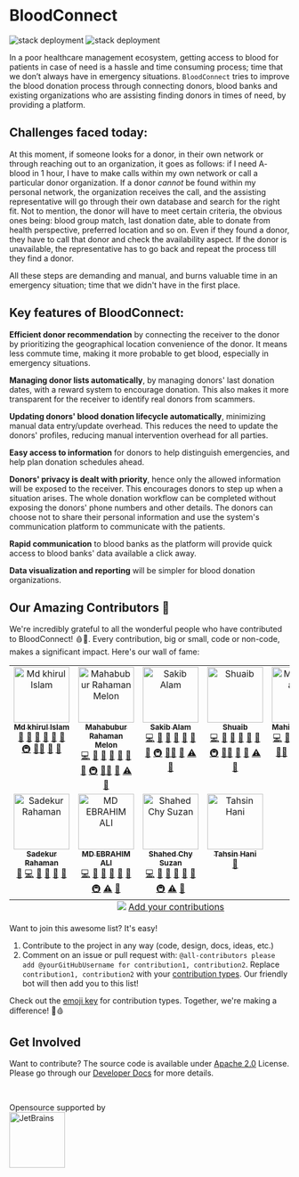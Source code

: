 # BloodConnect

![stack deployment](https://github.com/CraftsmenLtd/BloodConnect/actions/workflows/deploy-prod.yml/badge.svg) ![stack deployment](https://github.com/CraftsmenLtd/BloodConnect/actions/workflows/deploy-docs.yml/badge.svg)

In a poor healthcare management ecosystem, getting access to blood for patients in case of need is a hassle and time consuming process; time that we don’t always have in emergency situations. `BloodConnect` tries to improve the blood donation process through connecting donors, blood banks and existing organizations who are assisting finding donors in times of need, by providing a platform.

## Challenges faced today:

At this moment, if someone looks for a donor, in their own network or through reaching out to an organization, it goes as follows: if I need A- blood in 1 hour, I have to make calls within my own network or call a particular donor organization. If a donor _cannot_ be found within my personal network, the organization receives the call, and the assisting representative will go through their own database and search for the right fit. Not to mention, the donor will have to meet certain criteria, the obvious ones being: blood group match, last donation date, able to donate from health perspective, preferred location and so on. Even if they found a donor, they have to call that donor and check the availability aspect. If the donor is unavailable, the representative has to go back and repeat the process till they find a donor.

All these steps are demanding and manual, and burns valuable time in an emergency situation; time that we didn't have in the first place. 


## Key features of BloodConnect: 

**Efficient donor recommendation** by connecting the receiver to the donor by prioritizing the geographical location convenience of the donor. It means less commute time, making it more probable to get blood, especially in emergency situations.

**Managing donor lists automatically**, by  managing donors' last donation dates, with a reward system to encourage donation. This also makes it more transparent for the receiver to identify real donors from scammers.

**Updating donors' blood donation lifecycle automatically**, minimizing manual data entry/update overhead. This reduces the need to update the donors' profiles, reducing manual intervention overhead for all parties.

**Easy access to information** for donors to help distinguish emergencies, and help plan donation schedules ahead.

**Donors' privacy is dealt with priority**, hence only the allowed information will be exposed to the receiver. This encourages donors to step up when a situation arises. The whole donation workflow can be completed without exposing the donors' phone numbers and other details. The donors can choose not to share their personal information and use the system's communication platform to communicate with the patients.

**Rapid communication** to blood banks as the platform will provide quick access to blood banks' data available a click away. 

**Data visualization and reporting** will be simpler for blood donation organizations.

## Our Amazing Contributors 🌟

We're incredibly grateful to all the wonderful people who have contributed to BloodConnect! 🩸💖. Every contribution, big or small, code or non-code, makes a significant impact. Here's our wall of fame:

<!-- ALL-CONTRIBUTORS-LIST:START - Do not remove or modify this section -->
<!-- prettier-ignore-start -->
<!-- markdownlint-disable -->
<table>
  <tbody>
    <tr>
      <td align="center" valign="top" width="14.28%"><a href="https://github.com/KhirulIslam"><img src="https://avatars.githubusercontent.com/u/10114629?v=4?s=100" width="100px;" alt="Md khirul Islam"/><br /><sub><b>Md khirul Islam</b></sub></a><br /><a href="#projectManagement-KhirulIslam" title="Project Management">📆</a> <a href="#research-KhirulIslam" title="Research">🔬</a> <a href="https://github.com/CraftsmenLtd/BloodConnect/pulls?q=is%3Apr+reviewed-by%3AKhirulIslam" title="Reviewed Pull Requests">👀</a> <a href="#talk-KhirulIslam" title="Talks">📢</a> <a href="https://github.com/CraftsmenLtd/BloodConnect/commits?author=KhirulIslam" title="Documentation">📖</a> <a href="#ideas-KhirulIslam" title="Ideas, Planning, & Feedback">🤔</a> <a href="#infra-KhirulIslam" title="Infrastructure (Hosting, Build-Tools, etc)">🚇</a> <a href="#mentoring-KhirulIslam" title="Mentoring">🧑‍🏫</a> <a href="#maintenance-KhirulIslam" title="Maintenance">🚧</a> <a href="#question-KhirulIslam" title="Answering Questions">💬</a></td>
      <td align="center" valign="top" width="14.28%"><a href="https://github.com/melon-ruet"><img src="https://avatars.githubusercontent.com/u/4718893?v=4?s=100" width="100px;" alt="Mahabubur Rahaman Melon"/><br /><sub><b>Mahabubur Rahaman Melon</b></sub></a><br /><a href="https://github.com/CraftsmenLtd/BloodConnect/commits?author=melon-ruet" title="Code">💻</a> <a href="#projectManagement-melon-ruet" title="Project Management">📆</a> <a href="#research-melon-ruet" title="Research">🔬</a> <a href="https://github.com/CraftsmenLtd/BloodConnect/pulls?q=is%3Apr+reviewed-by%3Amelon-ruet" title="Reviewed Pull Requests">👀</a> <a href="#talk-melon-ruet" title="Talks">📢</a> <a href="https://github.com/CraftsmenLtd/BloodConnect/commits?author=melon-ruet" title="Documentation">📖</a> <a href="#ideas-melon-ruet" title="Ideas, Planning, & Feedback">🤔</a> <a href="#infra-melon-ruet" title="Infrastructure (Hosting, Build-Tools, etc)">🚇</a> <a href="#mentoring-melon-ruet" title="Mentoring">🧑‍🏫</a> <a href="#maintenance-melon-ruet" title="Maintenance">🚧</a> <a href="https://github.com/CraftsmenLtd/BloodConnect/commits?author=melon-ruet" title="Tests">⚠️</a> <a href="#question-melon-ruet" title="Answering Questions">💬</a></td>
      <td align="center" valign="top" width="14.28%"><a href="https://github.com/sakibstark11"><img src="https://avatars.githubusercontent.com/u/47223230?v=4?s=100" width="100px;" alt="Sakib Alam"/><br /><sub><b>Sakib Alam</b></sub></a><br /><a href="https://github.com/CraftsmenLtd/BloodConnect/commits?author=sakibstark11" title="Code">💻</a> <a href="#projectManagement-sakibstark11" title="Project Management">📆</a> <a href="#research-sakibstark11" title="Research">🔬</a> <a href="https://github.com/CraftsmenLtd/BloodConnect/pulls?q=is%3Apr+reviewed-by%3Asakibstark11" title="Reviewed Pull Requests">👀</a> <a href="#ideas-sakibstark11" title="Ideas, Planning, & Feedback">🤔</a> <a href="#talk-sakibstark11" title="Talks">📢</a> <a href="https://github.com/CraftsmenLtd/BloodConnect/commits?author=sakibstark11" title="Documentation">📖</a> <a href="#infra-sakibstark11" title="Infrastructure (Hosting, Build-Tools, etc)">🚇</a> <a href="#mentoring-sakibstark11" title="Mentoring">🧑‍🏫</a> <a href="#maintenance-sakibstark11" title="Maintenance">🚧</a> <a href="https://github.com/CraftsmenLtd/BloodConnect/commits?author=sakibstark11" title="Tests">⚠️</a> <a href="#question-sakibstark11" title="Answering Questions">💬</a></td>
      <td align="center" valign="top" width="14.28%"><a href="https://github.com/shuaibq3"><img src="https://avatars.githubusercontent.com/u/5760035?v=4?s=100" width="100px;" alt="Shuaib"/><br /><sub><b>Shuaib</b></sub></a><br /><a href="https://github.com/CraftsmenLtd/BloodConnect/commits?author=shuaibq3" title="Code">💻</a> <a href="#projectManagement-shuaibq3" title="Project Management">📆</a> <a href="#research-shuaibq3" title="Research">🔬</a> <a href="https://github.com/CraftsmenLtd/BloodConnect/pulls?q=is%3Apr+reviewed-by%3Ashuaibq3" title="Reviewed Pull Requests">👀</a> <a href="https://github.com/CraftsmenLtd/BloodConnect/commits?author=shuaibq3" title="Documentation">📖</a> <a href="#ideas-shuaibq3" title="Ideas, Planning, & Feedback">🤔</a> <a href="#infra-shuaibq3" title="Infrastructure (Hosting, Build-Tools, etc)">🚇</a> <a href="#mentoring-shuaibq3" title="Mentoring">🧑‍🏫</a> <a href="#talk-shuaibq3" title="Talks">📢</a> <a href="#maintenance-shuaibq3" title="Maintenance">🚧</a> <a href="https://github.com/CraftsmenLtd/BloodConnect/commits?author=shuaibq3" title="Tests">⚠️</a> <a href="#question-shuaibq3"9 title="Answering Questions">💬</a></td>
      <td align="center" valign="top" width="14.28%"><a href="https://github.com/mahinuzzaman"><img src="https://avatars.githubusercontent.com/u/56755200?v=4?s=100" width="100px;" alt="Mahinuzzaman"/><br /><sub><b>Mahinuzzaman</b></sub></a><br /><a href="https://github.com/CraftsmenLtd/BloodConnect/commits?author=mahinuzzaman" title="Code">💻</a> <a href="https://github.com/CraftsmenLtd/BloodConnect/issues?q=author%3Amahinuzzaman" title="Bug reports">🐛</a> <a href="https://github.com/CraftsmenLtd/BloodConnect/pulls?q=is%3Apr+reviewed-by%3Amahinuzzaman" title="Reviewed Pull Requests">👀</a> <a href="https://github.com/CraftsmenLtd/BloodConnect/commits?author=mahinuzzaman" title="Documentation">📖</a> <a href="#ideas-mahinuzzaman" title="Ideas, Planning, & Feedback">🤔</a> <a href="#infra-mahinuzzaman" title="Infrastructure (Hosting, Build-Tools, etc)">🚇</a> <a href="#mentoring-mahinuzzaman" title="Mentoring">🧑‍🏫</a> <a href="#maintenance-mahinuzzaman" title="Maintenance">🚧</a> <a href="#question-mahinuzzaman" title="Answering Questions">💬</a> <a href="#research-mahinuzzaman" title="Research">🔬</a> <a href="https://github.com/CraftsmenLtd/BloodConnect/commits?author=mahinuzzaman" title="Tests">⚠️</a></td>
    </tr>
    <tr>
      <td align="center" valign="top" width="14.28%"><a href="https://github.com/Biplob14"><img src="https://avatars.githubusercontent.com/u/11816821?v=4?s=100" width="100px;" alt="Sadekur Rahaman"/><br /><sub><b>Sadekur Rahaman</b></sub></a><br /><a href="https://github.com/CraftsmenLtd/BloodConnect/issues?q=author%3ABiplob14" title="Bug reports">🐛</a> <a href="https://github.com/CraftsmenLtd/BloodConnect/commits?author=Biplob14" title="Code">💻</a> <a href="https://github.com/CraftsmenLtd/BloodConnect/commits?author=Biplob14" title="Documentation">📖</a> <a href="#ideas-Biplob14" title="Ideas, Planning, & Feedback">🤔</a> <a href="#question-Biplob14" title="Answering Questions">💬</a> <a href="#research-Biplob14" title="Research">🔬</a></td>
      <td align="center" valign="top" width="14.28%"><a href="https://github.com/EbrahimAli-RU"><img src="https://avatars.githubusercontent.com/u/37172850?v=4?s=100" width="100px;" alt="MD EBRAHIM ALI"/><br /><sub><b>MD EBRAHIM ALI</b></sub></a><br /><a href="https://github.com/CraftsmenLtd/BloodConnect/commits?author=EbrahimAli-RU" title="Code">💻</a> <a href="https://github.com/CraftsmenLtd/BloodConnect/issues?q=author%3AEbrahimAli-RU" title="Bug reports">🐛</a> <a href="#research-EbrahimAli-RU" title="Research">🔬</a> <a href="https://github.com/CraftsmenLtd/BloodConnect/commits?author=EbrahimAli-RU" title="Documentation">📖</a> <a href="#ideas-EbrahimAli-RU" title="Ideas, Planning, & Feedback">🤔</a> <a href="https://github.com/CraftsmenLtd/BloodConnect/pulls?q=is%3Apr+reviewed-by%3AEbrahimAli-RU" title="Reviewed Pull Requests">👀</a> <a href="#infra-EbrahimAli-RU" title="Infrastructure (Hosting, Build-Tools, etc)">🚇</a> <a href="https://github.com/CraftsmenLtd/BloodConnect/commits?author=EbrahimAli-RU" title="Tests">⚠️</a> <a href="#question-EbrahimAli-RU" title="Answering Questions">💬</a></td>
      <td align="center" valign="top" width="14.28%"><a href="https://shahed-chy-suzan.github.io/"><img src="https://avatars.githubusercontent.com/u/62619497?v=4?s=100" width="100px;" alt="Shahed Chy Suzan"/><br /><sub><b>Shahed Chy Suzan</b></sub></a><br /><a href="https://github.com/CraftsmenLtd/BloodConnect/commits?author=Shahed-Chy-Suzan" title="Code">💻</a> <a href="https://github.com/CraftsmenLtd/BloodConnect/issues?q=author%3AShahed-Chy-Suzan" title="Bug reports">🐛</a> <a href="#research-Shahed-Chy-Suzan" title="Research">🔬</a> <a href="https://github.com/CraftsmenLtd/BloodConnect/commits?author=Shahed-Chy-Suzan" title="Documentation">📖</a> <a href="#ideas-Shahed-Chy-Suzan" title="Ideas, Planning, & Feedback">🤔</a> <a href="https://github.com/CraftsmenLtd/BloodConnect/pulls?q=is%3Apr+reviewed-by%3AShahed-Chy-Suzan" title="Reviewed Pull Requests">👀</a> <a href="#infra-Shahed-Chy-Suzan" title="Infrastructure (Hosting, Build-Tools, etc)">🚇</a> <a href="https://github.com/CraftsmenLtd/BloodConnect/commits?author=Shahed-Chy-Suzan" title="Tests">⚠️</a> <a href="#question-Shahed-Chy-Suzan" title="Answering Questions">💬</a></td>
      <td align="center" valign="top" width="14.28%"><a href="https://github.com/TahsinHani"><img src="https://avatars.githubusercontent.com/u/65284841?v=4?s=100" width="100px;" alt="Tahsin Hani"/><br /><sub><b>Tahsin Hani</b></sub></a><br /><a href="#design-TahsinHani" title="Design">🎨</a></td>
    </tr>
  </tbody>
  <tfoot>
    <tr>
      <td align="center" size="13px" colspan="7">
        <img src="https://raw.githubusercontent.com/all-contributors/all-contributors-cli/1b8533af435da9854653492b1327a23a4dbd0a10/assets/logo-small.svg">
          <a href="https://all-contributors.js.org/docs/en/bot/usage">Add your contributions</a>
        </img>
      </td>
    </tr>
  </tfoot>
</table>

<!-- markdownlint-restore -->
<!-- prettier-ignore-end -->

<!-- ALL-CONTRIBUTORS-LIST:END -->

Want to join this awesome list? It's easy! 
1. Contribute to the project in any way (code, design, docs, ideas, etc.)
2. Comment on an issue or pull request with: `@all-contributors please add @yourGitHubUsername for contribution1, contribution2`. Replace `contribution1, contribution2` with your [contribution types](https://allcontributors.org/docs/en/emoji-key). Our friendly bot will then add you to this list!

Check out the [emoji key](https://allcontributors.org/docs/en/emoji-key) for contribution types. Together, we're making a difference! 💪🩸

## Get Involved

Want to contribute? The source code is available under [Apache 2.0](./LICENSE) License. Please go through our [Developer Docs](https://craftsmenltd.github.io/BloodConnect) for more details.

<br/>

Opensource supported by    
<a href="https://jb.gg/OpenSourceSupport">
  <img src="https://resources.jetbrains.com/storage/products/company/brand/logos/jb_beam.svg" alt="JetBrains" width="100"/>
</a>
